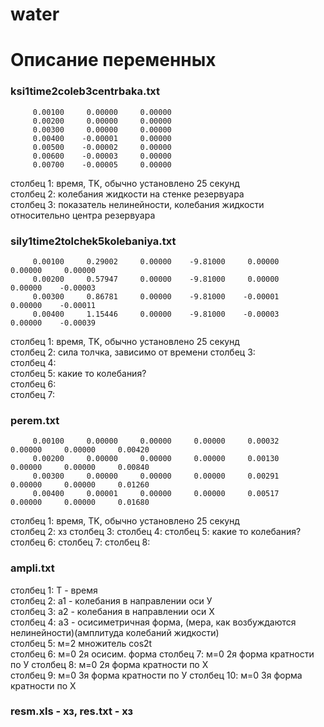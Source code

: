# water
Описание переменных
===================

### ksi1time2coleb3centrbaka.txt
~~~~
     0.00100     0.00000     0.00000
     0.00200     0.00000     0.00000
     0.00300     0.00000     0.00000
     0.00400    -0.00001     0.00000
     0.00500    -0.00002     0.00000
     0.00600    -0.00003     0.00000
     0.00700    -0.00005     0.00000
~~~~
столбец 1: время, TK, обычно установлено 25 секунд  
столбец 2: колебания жидкости на стенке резервуара  
столбец 3: показатель нелинейности, колебания жидкости относительно центра резервуара  

### sily1time2tolchek5kolebaniya.txt
~~~~
     0.00100     0.29002     0.00000    -9.81000     0.00000     0.00000     0.00000
     0.00200     0.57947     0.00000    -9.81000     0.00000     0.00000    -0.00003
     0.00300     0.86781     0.00000    -9.81000    -0.00001     0.00000    -0.00011
     0.00400     1.15446     0.00000    -9.81000    -0.00003     0.00000    -0.00039
~~~~
столбец 1: время, TK, обычно установлено 25 секунд  
столбец 2: сила толчка, зависимо от времени
столбец 3:  
столбец 4:  
столбец 5: какие то колебания?  
столбец 6:  
столбец 7:  
### perem.txt
~~~~
     0.00100     0.00000     0.00000     0.00000     0.00032     0.00000     0.00000     0.00420
     0.00200     0.00000     0.00000     0.00000     0.00130     0.00000     0.00000     0.00840
     0.00300     0.00000     0.00000     0.00000     0.00291     0.00000     0.00000     0.01260
     0.00400     0.00001     0.00000     0.00000     0.00517     0.00000     0.00000     0.01680
~~~~
столбец 1: время, TK, обычно установлено 25 секунд  
столбец 2: хз
столбец 3: 
столбец 4:
столбец 5: какие то колебания?
столбец 6:
столбец 7:
столбец 8: 
### ampli.txt 
столбец 1: Т - время   
столбец 2: а1 - колебания в направлении оси У  
столбец 3: а2 - колебания в направлении оси Х  
столбец 4: а3 - осисиметричная форма, (мера, как возбуждаются нелинейности)(амплитуда колебаний жидкости)  
столбец 5: м=2 множитель cos2t  
столбец 6: м=0 2я осисим. форма
столбец 7: м=0 2я форма кратности по У
столбец 8: м=0 2я форма кратности по Х  
столбец 9: м=0 3я форма кратности по У
столбец 10: м=0 3я форма кратности по Х


### resm.xls - хз, res.txt - хз
